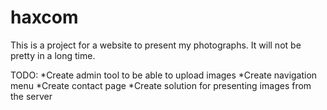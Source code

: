 # haxcom

This is a project for a website to present my photographs. It will not be pretty in a long time.

TODO:
*Create admin tool to be able to upload images
*Create navigation menu
*Create contact page
*Create solution for presenting images from the server

